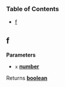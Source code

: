 <!-- Generated by documentation.js. Update this documentation by updating the source code. -->

### Table of Contents

-   [f](#f)

## f

**Parameters**

-   `x` **[number](https://developer.mozilla.org/en-US/docs/Web/JavaScript/Reference/Global_Objects/Number)** 

Returns **[boolean](https://developer.mozilla.org/en-US/docs/Web/JavaScript/Reference/Global_Objects/Boolean)** 
